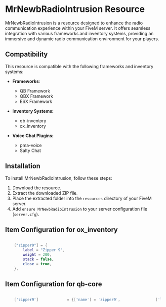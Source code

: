 # MrNewbRadioIntrusion Resource

MrNewbRadioIntrusion is a resource designed to enhance the radio communication experience within your FiveM server. It offers seamless integration with various frameworks and inventory systems, providing an immersive and dynamic radio communication environment for your players.

## Compatibility

This resource is compatible with the following frameworks and inventory systems:

- **Frameworks**:
  - QB Framework
  - QBX Framework
  - ESX Framework

- **Inventory Systems**:
  - qb-inventory
  - ox_inventory

- **Voice Chat Plugins**:
  - pma-voice
  - Salty Chat

## Installation

To install MrNewbRadioIntrusion, follow these steps:

1. Download the resource.
2. Extract the downloaded ZIP file.
3. Place the extracted folder into the `resources` directory of your FiveM server.
4. Add `ensure MrNewbRadioIntrusion` to your server configuration file (`server.cfg`).

## Item Configuration for ox_inventory
```lua

	["zipper9"] = {
		label = "Zipper 9",
		weight = 200,
		stack = false,
		close = true,
	},

```
## Item Configuration for qb-core
```lua

	['zipper9'] 			= {['name'] = 'zipper9', 			    ['label'] = 'Zipper 9', 		    		 ['weight'] = 100, 		['type'] = 'item', 		['image'] = 'zipper9.png',								['unique'] = true, 	['useable'] = true, 		['shouldClose'] = true,	   ['combinable'] = nil,                     ['description'] = 'Zipper 9'},

```
